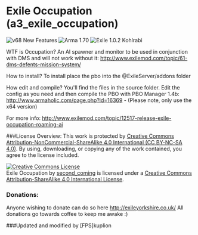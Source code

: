 # Exile Occupation (a3_exile_occupation)

![v68 New Features](https://img.shields.io/badge/v68-New%20Features-red.svg) ![Arma 1.70](https://img.shields.io/badge/Arma-1.70-blue.svg) ![Exile 1.0.2 Kohlrabi](https://img.shields.io/badge/Exile-1.0.2%20Kohlrabi-C72651.svg) 

WTF is Occupation?
An AI spawner and monitor to be used in conjunction with DMS and will not work without it:
http://www.exilemod.com/topic/61-dms-defents-mission-system/

How to install?
To install place the pbo into the @ExileServer/addons folder

How edit and compile?
You'll find the files in the source folder. Edit the config as you need and then compile the PBO with PBO Manager 1.4b:
http://www.armaholic.com/page.php?id=16369 - (Please note, only use the x64 version)

For more info:
http://www.exilemod.com/topic/12517-release-exile-occupation-roaming-ai

###License Overview:
This work is protected by [Creative Commons Attribution-NonCommercial-ShareAlike 4.0 International (CC BY-NC-SA 4.0)](http://creativecommons.org/licenses/by-nc-sa/4.0/). By using, downloading, or copying any of the work contained, you agree to the license included.

<a rel="license" href="http://creativecommons.org/licenses/by-sa/4.0/"><img alt="Creative Commons License" style="border-width:0" src="https://i.creativecommons.org/l/by-sa/4.0/88x31.png" /></a><br /><span xmlns:dct="http://purl.org/dc/terms/" href="http://purl.org/dc/dcmitype/Text" property="dct:title" rel="dct:type">Exile Occupation</span> by <a xmlns:cc="http://creativecommons.org/ns#" href="https://github.com/secondcoming/a3_exile_occupation" property="cc:attributionName" rel="cc:attributionURL">second_coming</a> is licensed under a <a rel="license" href="http://creativecommons.org/licenses/by-sa/4.0/">Creative Commons Attribution-ShareAlike 4.0 International License</a>.

### Donations:
Anyone wishing to donate can do so here http://exileyorkshire.co.uk/
All donations go towards coffee to keep me awake :)

###Updated and modified by [FPS]kuplion